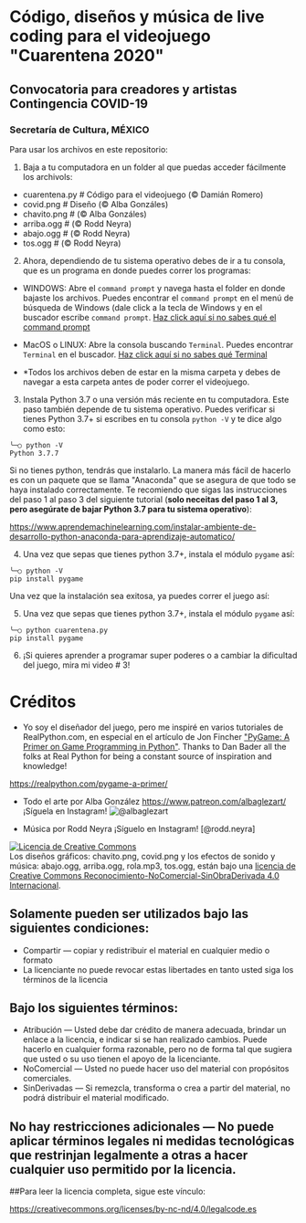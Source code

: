 # Código, diseños y música de live coding para el videojuego "Cuarentena 2020"
## Convocatoria para creadores y artistas Contingencia COVID-19
### Secretaría de Cultura, MÉXICO

Para usar los archivos en este repositorio:

1. Baja a tu computadora en un folder al que puedas acceder fácilmente los archivols: 

- cuarentena.py  # Código para el videojuego (© Damián Romero)
- covid.png  # Diseño (© Alba Gonzáles)
- chavito.png  # (© Alba Gonzáles)
- arriba.ogg  # (© Rodd Neyra)
- abajo.ogg  # (© Rodd Neyra)
- tos.ogg  # (© Rodd Neyra)

2. Ahora, dependiendo de tu sistema operativo debes de ir a tu consola, que es un programa en donde puedes correr los programas:

- WINDOWS: Abre el ```command prompt``` y navega hasta el folder en donde bajaste los archivos. Puedes encontrar el ```command prompt``` en el menú de búsqueda de Windows (dale click a la tecla de Windows y en el buscador escribe ```command prompt```. [Haz click aquí si no sabes qué el command prompt](https://es.wikipedia.org/wiki/S%C3%ADmbolo_del_sistema)

- MacOS o LINUX: Abre la consola buscando ```Terminal```. Puedes encontrar ```Terminal``` en el buscador. [Haz click aquí si no sabes qué Terminal](https://en.wikipedia.org/wiki/Linux_console)

- \*Todos los archivos deben de estar en la misma carpeta y debes de navegar a esta carpeta antes de poder correr el videojuego. 

3. Instala Python 3.7 o una versión más reciente en tu computadora. Este paso también depende de tu sistema operativo. Puedes verificar si tienes Python 3.7+ si escribes en tu consola ```python -V``` y te dice algo como esto:

```
╰─○ python -V
Python 3.7.7
```

Si no tienes python, tendrás que instalarlo. La manera más fácil de hacerlo es con un paquete que se llama "Anaconda" que se asegura de que todo se haya instalado correctamente. Te recomiendo que sigas las instrucciones del paso 1 al paso 3 del siguiente tutorial (__solo neceitas del paso 1 al 3, pero asegúrate de bajar Python 3.7 para tu sistema operativo__):

https://www.aprendemachinelearning.com/instalar-ambiente-de-desarrollo-python-anaconda-para-aprendizaje-automatico/


4. Una vez que sepas que tienes python 3.7+, instala el módulo ```pygame``` así:
```
╰─○ python -V
pip install pygame
```

Una vez que la instalación sea exitosa, ya puedes correr el juego así:

5. Una vez que sepas que tienes python 3.7+, instala el módulo ```pygame``` así:
```
╰─○ python cuarentena.py
pip install pygame
```

6. ¡Si quieres aprender a programar super poderes o a cambiar la dificultad del juego, mira mi video # 3!


# Créditos
- Yo soy el diseñador del juego, pero me inspiré en varios tutoriales de RealPython.com, en especial en el artículo de Jon Fincher ["PyGame: A Primer on Game Programming in Python"](https://realpython.com/pygame-a-primer/). Thanks to Dan Bader all the folks at Real Python for being a constant source of inspiration and knowledge!

https://realpython.com/pygame-a-primer/

- Todo el arte por Alba González
  https://www.patreon.com/albaglezart/
  ¡Síguela en Instagram! 
  ![@albaglezart](IMG_1483.JPG "AlbaGlezArt")

- Música por Rodd Neyra
  ¡Síguelo en Instagram! 
  [@rodd.neyra]

<a rel="license" href="http://creativecommons.org/licenses/by-nc-nd/4.0/"><img alt="Licencia de Creative Commons" style="border-width:0" src="https://i.creativecommons.org/l/by-nc-nd/4.0/88x31.png" /></a><br />Los diseños gráficos: chavito.png, covid.png y los efectos de sonido y música: abajo.ogg, arriba.ogg, rola.mp3, tos.ogg, están bajo una <a rel="license" href="http://creativecommons.org/licenses/by-nc-nd/4.0/">licencia de Creative Commons Reconocimiento-NoComercial-SinObraDerivada 4.0 Internacional</a>.


## Solamente pueden ser utilizados bajo las siguientes condiciones:

- Compartir — copiar y redistribuir el material en cualquier medio o formato
- La licenciante no puede revocar estas libertades en tanto usted siga los términos de la licencia

## Bajo los siguientes términos:

- Atribución — Usted debe dar crédito de manera adecuada, brindar un enlace a la licencia, e indicar si se han realizado cambios. Puede hacerlo en cualquier forma razonable, pero no de forma tal que sugiera que usted o su uso tienen el apoyo de la licenciante.
-  NoComercial — Usted no puede hacer uso del material con propósitos comerciales.
- SinDerivadas — Si remezcla, transforma o crea a partir del material, no podrá distribuir el material modificado.

## No hay restricciones adicionales — No puede aplicar términos legales ni medidas tecnológicas que restrinjan legalmente a otras a hacer cualquier uso permitido por la licencia.

##Para leer la licencia completa, sigue este vínculo:

https://creativecommons.org/licenses/by-nc-nd/4.0/legalcode.es




